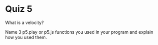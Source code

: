 # Quiz 5

What is a velocity?

Name 3 p5.play or p5.js functions you used in your program and explain how you used them.
